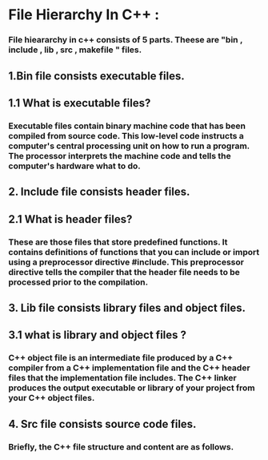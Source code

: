 # File Hierarchy In C++ : 

### File hieararchy in c++ consists of 5 parts. Theese are "bin , include , lib , src , makefile " files.

## 1.Bin file consists executable files. 

## 1.1 What is executable files?
### Executable files contain binary machine code that has been compiled from source code. This low-level code instructs a computer's central processing unit on how to run a program. The processor interprets the machine code and tells the computer's hardware what to do.

## 2. Include file consists header files.

## 2.1 What is header files?
### These are those files that store predefined functions. It contains definitions of functions that you can include or import using a preprocessor directive #include. This preprocessor directive tells the compiler that the header file needs to be processed prior to the compilation.

## 3. Lib file consists library files and object files.

## 3.1 what is library and object files ?
### C++ object file is an intermediate file produced by a C++ compiler from a C++ implementation file and the C++ header files that the implementation file includes. The C++ linker produces the output executable or library of your project from your C++ object files.

## 4. Src file consists source code files. 


### Briefly, the C++ file structure and content are as follows.


